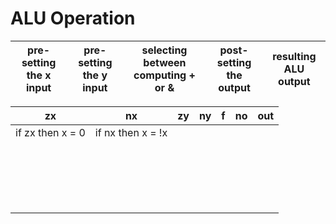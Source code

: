 # ALU Operation

| pre-setting the x input  | pre-setting the y input  | selecting between computing + or &  | post-setting the output  | resulting ALU output  |
|:-:|:-:|:-:|:-:|:-:|

| zx                | nx  | zy  | ny  | f  | no  | out  |
|:-:        |:-:        |:-:  |:-:  |:-: |:-:  |:-:   |
| if zx then x = 0  | if nx then x = !x  |   |   |   |   |   |
|                   |   |   |   |   |   |   |
|                   |   |   |   |   |   |   |
|                   |   |   |   |   |   |   |
|                   |   |   |   |   |   |   |
|                   |   |   |   |   |   |   |
|                   |   |   |   |   |   |   |
|                   |   |   |   |   |   |   |
|                   |   |   |   |   |   |   |
|                   |   |   |   |   |   |   |
|                   |   |   |   |   |   |   |
|                   |   |   |   |   |   |   |
|                   |   |   |   |   |   |   |
|                   |   |   |   |   |   |   |
|                   |   |   |   |   |   |   |
|                   |   |   |   |   |   |   |
|                   |   |   |   |   |   |   |
|                   |   |   |   |   |   |   |
|                   |   |   |   |   |   |   |
|                   |   |   |   |   |   |   |
